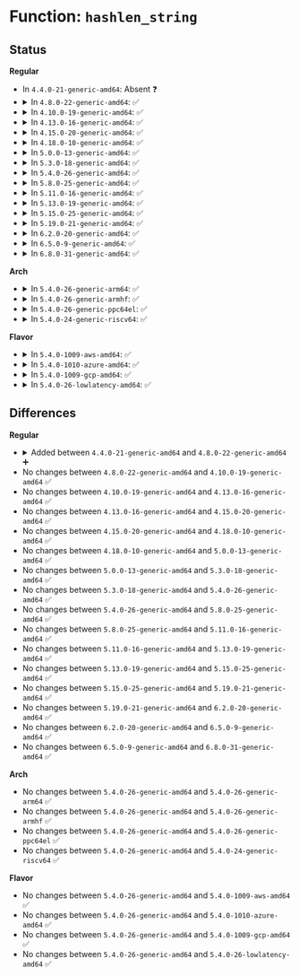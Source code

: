 # Function: <code>hashlen_string</code>

## Status
<b>Regular</b>
<ul>
<li>
In <code>4.4.0-21-generic-amd64</code>: Absent ❓
</li>
<li>
<details>
<summary>In <code>4.8.0-22-generic-amd64</code>: ✅</summary>

```c
u64 hashlen_string(const void * salt, const char * name)
```

```json
{
  "name": "hashlen_string",
  "collision_type": "Unique Global",
  "inline_type": "No",
  "funcs": [
    {
      "addr": 18446744071581200784,
      "name": "hashlen_string",
      "external": true,
      "loc": "fs/namei.c:1930",
      "file": "fs/namei.c",
      "inline": "seen, unknown",
      "caller_inline": [],
      "caller_func": [
        "fs/dcache.c:d_alloc_name"
      ]
    }
  ],
  "symbols": [
    {
      "addr": 18446744071581200784,
      "name": "hashlen_string",
      "section": ".text",
      "bind": "STB_GLOBAL",
      "size": 160
    }
  ]
}
```
</details>
</li>
<li>
<details>
<summary>In <code>4.10.0-19-generic-amd64</code>: ✅</summary>

```c
u64 hashlen_string(const void * salt, const char * name)
```

```json
{
  "name": "hashlen_string",
  "collision_type": "Unique Global",
  "inline_type": "No",
  "funcs": [
    {
      "addr": 18446744071581278048,
      "name": "hashlen_string",
      "external": true,
      "loc": "fs/namei.c:1923",
      "file": "fs/namei.c",
      "inline": "seen, unknown",
      "caller_inline": [],
      "caller_func": [
        "fs/dcache.c:d_alloc_name"
      ]
    }
  ],
  "symbols": [
    {
      "addr": 18446744071581278048,
      "name": "hashlen_string",
      "section": ".text",
      "bind": "STB_GLOBAL",
      "size": 160
    }
  ]
}
```
</details>
</li>
<li>
<details>
<summary>In <code>4.13.0-16-generic-amd64</code>: ✅</summary>

```c
u64 hashlen_string(const void * salt, const char * name)
```

```json
{
  "name": "hashlen_string",
  "collision_type": "Unique Global",
  "inline_type": "No",
  "funcs": [
    {
      "addr": 18446744071581326048,
      "name": "hashlen_string",
      "external": true,
      "loc": "fs/namei.c:1933",
      "file": "fs/namei.c",
      "inline": "seen, unknown",
      "caller_inline": [],
      "caller_func": [
        "fs/dcache.c:d_alloc_name",
        "drivers/dax/super.c:dax_get_by_host",
        "drivers/dax/super.c:alloc_dax"
      ]
    }
  ],
  "symbols": [
    {
      "addr": 18446744071581326048,
      "name": "hashlen_string",
      "section": ".text",
      "bind": "STB_GLOBAL",
      "size": 160
    }
  ]
}
```
</details>
</li>
<li>
<details>
<summary>In <code>4.15.0-20-generic-amd64</code>: ✅</summary>

```c
u64 hashlen_string(const void * salt, const char * name)
```

```json
{
  "name": "hashlen_string",
  "collision_type": "Unique Global",
  "inline_type": "No",
  "funcs": [
    {
      "addr": 18446744071581466160,
      "name": "hashlen_string",
      "external": true,
      "loc": "fs/namei.c:1931",
      "file": "fs/namei.c",
      "inline": "seen, unknown",
      "caller_inline": [],
      "caller_func": [
        "fs/dcache.c:d_alloc_name",
        "drivers/dax/super.c:dax_get_by_host",
        "drivers/dax/super.c:alloc_dax"
      ]
    }
  ],
  "symbols": [
    {
      "addr": 18446744071581466160,
      "name": "hashlen_string",
      "section": ".text",
      "bind": "STB_GLOBAL",
      "size": 160
    }
  ]
}
```
</details>
</li>
<li>
<details>
<summary>In <code>4.18.0-10-generic-amd64</code>: ✅</summary>

```c
u64 hashlen_string(const void * salt, const char * name)
```

```json
{
  "name": "hashlen_string",
  "collision_type": "Unique Global",
  "inline_type": "No",
  "funcs": [
    {
      "addr": 18446744071581623248,
      "name": "hashlen_string",
      "external": true,
      "loc": "fs/namei.c:1918",
      "file": "fs/namei.c",
      "inline": "seen, unknown",
      "caller_inline": [],
      "caller_func": [
        "fs/dcache.c:d_alloc_name",
        "drivers/dax/super.c:dax_get_by_host",
        "drivers/dax/super.c:alloc_dax"
      ]
    }
  ],
  "symbols": [
    {
      "addr": 18446744071581623248,
      "name": "hashlen_string",
      "section": ".text",
      "bind": "STB_GLOBAL",
      "size": 160
    }
  ]
}
```
</details>
</li>
<li>
<details>
<summary>In <code>5.0.0-13-generic-amd64</code>: ✅</summary>

```c
u64 hashlen_string(const void * salt, const char * name)
```

```json
{
  "name": "hashlen_string",
  "collision_type": "Unique Global",
  "inline_type": "No",
  "funcs": [
    {
      "addr": 18446744071581704624,
      "name": "hashlen_string",
      "external": true,
      "loc": "fs/namei.c:1959",
      "file": "fs/namei.c",
      "inline": "seen, unknown",
      "caller_inline": [],
      "caller_func": [
        "fs/dcache.c:d_alloc_name",
        "drivers/dax/super.c:dax_get_by_host",
        "drivers/dax/super.c:alloc_dax"
      ]
    }
  ],
  "symbols": [
    {
      "addr": 18446744071581704624,
      "name": "hashlen_string",
      "section": ".text",
      "bind": "STB_GLOBAL",
      "size": 160
    }
  ]
}
```
</details>
</li>
<li>
<details>
<summary>In <code>5.3.0-18-generic-amd64</code>: ✅</summary>

```c
u64 hashlen_string(const void * salt, const char * name)
```

```json
{
  "name": "hashlen_string",
  "collision_type": "Unique Global",
  "inline_type": "No",
  "funcs": [
    {
      "addr": 18446744071581827232,
      "name": "hashlen_string",
      "external": true,
      "loc": "fs/namei.c:1957",
      "file": "fs/namei.c",
      "inline": "seen, unknown",
      "caller_inline": [],
      "caller_func": [
        "fs/dcache.c:d_alloc_name",
        "security/selinux/hooks.c:selinux_kernfs_init_security",
        "drivers/dax/super.c:dax_get_by_host",
        "drivers/dax/super.c:alloc_dax"
      ]
    }
  ],
  "symbols": [
    {
      "addr": 18446744071581827232,
      "name": "hashlen_string",
      "section": ".text",
      "bind": "STB_GLOBAL",
      "size": 160
    }
  ]
}
```
</details>
</li>
<li>
<details>
<summary>In <code>5.4.0-26-generic-amd64</code>: ✅</summary>

```c
u64 hashlen_string(const void * salt, const char * name)
```

```json
{
  "name": "hashlen_string",
  "collision_type": "Unique Global",
  "inline_type": "No",
  "funcs": [
    {
      "addr": 18446744071581899792,
      "name": "hashlen_string",
      "external": true,
      "loc": "fs/namei.c:1950",
      "file": "fs/namei.c",
      "inline": "seen, unknown",
      "caller_inline": [],
      "caller_func": [
        "fs/dcache.c:d_alloc_name",
        "security/selinux/hooks.c:selinux_kernfs_init_security",
        "drivers/dax/super.c:dax_get_by_host",
        "drivers/dax/super.c:alloc_dax"
      ]
    }
  ],
  "symbols": [
    {
      "addr": 18446744071581899792,
      "name": "hashlen_string",
      "section": ".text",
      "bind": "STB_GLOBAL",
      "size": 160
    }
  ]
}
```
</details>
</li>
<li>
<details>
<summary>In <code>5.8.0-25-generic-amd64</code>: ✅</summary>

```c
u64 hashlen_string(const void * salt, const char * name)
```

```json
{
  "name": "hashlen_string",
  "collision_type": "Unique Global",
  "inline_type": "No",
  "funcs": [
    {
      "addr": 18446744071582129584,
      "name": "hashlen_string",
      "external": true,
      "loc": "fs/namei.c:1996",
      "file": "fs/namei.c",
      "inline": "seen, unknown",
      "caller_inline": [],
      "caller_func": [
        "fs/dcache.c:d_alloc_name",
        "security/selinux/hooks.c:selinux_kernfs_init_security",
        "drivers/dax/super.c:dax_get_by_host",
        "drivers/dax/super.c:alloc_dax"
      ]
    }
  ],
  "symbols": [
    {
      "addr": 18446744071582129584,
      "name": "hashlen_string",
      "section": ".text",
      "bind": "STB_GLOBAL",
      "size": 162
    }
  ]
}
```
</details>
</li>
<li>
<details>
<summary>In <code>5.11.0-16-generic-amd64</code>: ✅</summary>

```c
u64 hashlen_string(const void * salt, const char * name)
```

```json
{
  "name": "hashlen_string",
  "collision_type": "Unique Global",
  "inline_type": "No",
  "funcs": [
    {
      "addr": 18446744071582176112,
      "name": "hashlen_string",
      "external": true,
      "loc": "fs/namei.c:1992",
      "file": "fs/namei.c",
      "inline": "seen, unknown",
      "caller_inline": [],
      "caller_func": [
        "fs/dcache.c:d_alloc_name",
        "security/selinux/hooks.c:selinux_kernfs_init_security",
        "drivers/dax/super.c:dax_get_by_host",
        "drivers/dax/super.c:alloc_dax"
      ]
    }
  ],
  "symbols": [
    {
      "addr": 18446744071582176112,
      "name": "hashlen_string",
      "section": ".text",
      "bind": "STB_GLOBAL",
      "size": 162
    }
  ]
}
```
</details>
</li>
<li>
<details>
<summary>In <code>5.13.0-19-generic-amd64</code>: ✅</summary>

```c
u64 hashlen_string(const void * salt, const char * name)
```

```json
{
  "name": "hashlen_string",
  "collision_type": "Unique Global",
  "inline_type": "No",
  "funcs": [
    {
      "addr": 18446744071582199392,
      "name": "hashlen_string",
      "external": true,
      "loc": "fs/namei.c:2078",
      "file": "fs/namei.c",
      "inline": "seen, unknown",
      "caller_inline": [],
      "caller_func": [
        "fs/dcache.c:d_alloc_name",
        "security/selinux/hooks.c:selinux_kernfs_init_security",
        "drivers/dax/super.c:dax_get_by_host",
        "drivers/dax/super.c:alloc_dax"
      ]
    }
  ],
  "symbols": [
    {
      "addr": 18446744071582199392,
      "name": "hashlen_string",
      "section": ".text",
      "bind": "STB_GLOBAL",
      "size": 168
    }
  ]
}
```
</details>
</li>
<li>
<details>
<summary>In <code>5.15.0-25-generic-amd64</code>: ✅</summary>

```c
u64 hashlen_string(const void * salt, const char * name)
```

```json
{
  "name": "hashlen_string",
  "collision_type": "Unique Global",
  "inline_type": "No",
  "funcs": [
    {
      "addr": 18446744071582516720,
      "name": "hashlen_string",
      "external": true,
      "loc": "fs/namei.c:2106",
      "file": "fs/namei.c",
      "inline": "seen, unknown",
      "caller_inline": [],
      "caller_func": [
        "fs/dcache.c:d_alloc_name",
        "security/selinux/hooks.c:selinux_kernfs_init_security",
        "drivers/dax/super.c:alloc_dax",
        "drivers/dax/super.c:dax_get_by_host"
      ]
    }
  ],
  "symbols": [
    {
      "addr": 18446744071582516720,
      "name": "hashlen_string",
      "section": ".text",
      "bind": "STB_GLOBAL",
      "size": 168
    }
  ]
}
```
</details>
</li>
<li>
<details>
<summary>In <code>5.19.0-21-generic-amd64</code>: ✅</summary>

```c
u64 hashlen_string(const void * salt, const char * name)
```

```json
{
  "name": "hashlen_string",
  "collision_type": "Unique Global",
  "inline_type": "No",
  "funcs": [
    {
      "addr": 18446744071583040656,
      "name": "hashlen_string",
      "external": true,
      "loc": "fs/namei.c:2152",
      "file": "fs/namei.c",
      "inline": "seen, unknown",
      "caller_inline": [],
      "caller_func": [
        "fs/dcache.c:d_alloc_name",
        "security/selinux/hooks.c:selinux_kernfs_init_security"
      ]
    }
  ],
  "symbols": [
    {
      "addr": 18446744071583040656,
      "name": "hashlen_string",
      "section": ".text",
      "bind": "STB_GLOBAL",
      "size": 223
    }
  ]
}
```
</details>
</li>
<li>
<details>
<summary>In <code>6.2.0-20-generic-amd64</code>: ✅</summary>

```c
u64 hashlen_string(const void * salt, const char * name)
```

```json
{
  "name": "hashlen_string",
  "collision_type": "Unique Global",
  "inline_type": "No",
  "funcs": [
    {
      "addr": 18446744071583602944,
      "name": "hashlen_string",
      "external": true,
      "loc": "fs/namei.c:2129",
      "file": "fs/namei.c",
      "inline": "seen, unknown",
      "caller_inline": [],
      "caller_func": [
        "fs/dcache.c:d_alloc_name",
        "security/selinux/hooks.c:selinux_kernfs_init_security"
      ]
    }
  ],
  "symbols": [
    {
      "addr": 18446744071583602944,
      "name": "hashlen_string",
      "section": ".text",
      "bind": "STB_GLOBAL",
      "size": 224
    }
  ]
}
```
</details>
</li>
<li>
<details>
<summary>In <code>6.5.0-9-generic-amd64</code>: ✅</summary>

```c
u64 hashlen_string(const void * salt, const char * name)
```

```json
{
  "name": "hashlen_string",
  "collision_type": "Unique Global",
  "inline_type": "No",
  "funcs": [
    {
      "addr": 18446744071583819824,
      "name": "hashlen_string",
      "external": true,
      "loc": "fs/namei.c:2134",
      "file": "fs/namei.c",
      "inline": "seen, unknown",
      "caller_inline": [],
      "caller_func": [
        "fs/dcache.c:d_alloc_name",
        "security/selinux/hooks.c:selinux_kernfs_init_security"
      ]
    }
  ],
  "symbols": [
    {
      "addr": 18446744071583819824,
      "name": "hashlen_string",
      "section": ".text",
      "bind": "STB_GLOBAL",
      "size": 215
    }
  ]
}
```
</details>
</li>
<li>
<details>
<summary>In <code>6.8.0-31-generic-amd64</code>: ✅</summary>

```c
u64 hashlen_string(const void * salt, const char * name)
```

```json
{
  "name": "hashlen_string",
  "collision_type": "Unique Global",
  "inline_type": "No",
  "funcs": [
    {
      "addr": 18446744071584025776,
      "name": "hashlen_string",
      "external": true,
      "loc": "fs/namei.c:2141",
      "file": "fs/namei.c",
      "inline": "seen, unknown",
      "caller_inline": [],
      "caller_func": [
        "fs/dcache.c:d_alloc_name",
        "security/selinux/hooks.c:selinux_kernfs_init_security"
      ]
    }
  ],
  "symbols": [
    {
      "addr": 18446744071584025776,
      "name": "hashlen_string",
      "section": ".text",
      "bind": "STB_GLOBAL",
      "size": 215
    }
  ]
}
```
</details>
</li>
</ul>
<b>Arch</b>
<ul>
<li>
<details>
<summary>In <code>5.4.0-26-generic-arm64</code>: ✅</summary>

```c
u64 hashlen_string(const void * salt, const char * name)
```

```json
{
  "name": "hashlen_string",
  "collision_type": "Unique Global",
  "inline_type": "No",
  "funcs": [
    {
      "addr": 18446603336493374680,
      "name": "hashlen_string",
      "external": true,
      "loc": "fs/namei.c:1950",
      "file": "fs/namei.c",
      "inline": "seen, unknown",
      "caller_inline": [],
      "caller_func": [
        "fs/dcache.c:d_alloc_name",
        "security/selinux/hooks.c:selinux_kernfs_init_security",
        "drivers/dax/super.c:dax_get_by_host",
        "drivers/dax/super.c:alloc_dax"
      ]
    }
  ],
  "symbols": [
    {
      "addr": 18446603336493374680,
      "name": "hashlen_string",
      "section": ".text",
      "bind": "STB_GLOBAL",
      "size": 196
    }
  ]
}
```
</details>
</li>
<li>
<details>
<summary>In <code>5.4.0-26-generic-armhf</code>: ✅</summary>

```c
u64 hashlen_string(const void * salt, const char * name)
```

```json
{
  "name": "hashlen_string",
  "collision_type": "Unique Global",
  "inline_type": "No",
  "funcs": [
    {
      "addr": 3226960892,
      "name": "hashlen_string",
      "external": true,
      "loc": "fs/namei.c:1950",
      "file": "fs/namei.c",
      "inline": "seen, unknown",
      "caller_inline": [],
      "caller_func": [
        "fs/dcache.c:d_alloc_name",
        "security/selinux/hooks.c:selinux_kernfs_init_security",
        "drivers/dax/super.c:dax_get_by_host",
        "drivers/dax/super.c:alloc_dax"
      ]
    }
  ],
  "symbols": [
    {
      "addr": 3226960892,
      "name": "hashlen_string",
      "section": ".text",
      "bind": "STB_GLOBAL",
      "size": 160
    }
  ]
}
```
</details>
</li>
<li>
<details>
<summary>In <code>5.4.0-26-generic-ppc64el</code>: ✅</summary>

```c
u64 hashlen_string(const void * salt, const char * name)
```

```json
{
  "name": "hashlen_string",
  "collision_type": "Unique Global",
  "inline_type": "No",
  "funcs": [
    {
      "addr": 13835058055286922288,
      "name": "hashlen_string",
      "external": true,
      "loc": "fs/namei.c:1950",
      "file": "fs/namei.c",
      "inline": "seen, unknown",
      "caller_inline": [],
      "caller_func": [
        "fs/dcache.c:d_alloc_name",
        "security/selinux/hooks.c:selinux_kernfs_init_security",
        "drivers/dax/super.c:dax_get_by_host",
        "drivers/dax/super.c:alloc_dax"
      ]
    }
  ],
  "symbols": [
    {
      "addr": 13835058055286922288,
      "name": "hashlen_string",
      "section": ".text",
      "bind": "STB_GLOBAL",
      "size": 208
    }
  ]
}
```
</details>
</li>
<li>
<details>
<summary>In <code>5.4.0-24-generic-riscv64</code>: ✅</summary>

```c
u64 hashlen_string(const void * salt, const char * name)
```

```json
{
  "name": "hashlen_string",
  "collision_type": "Unique Global",
  "inline_type": "No",
  "funcs": [
    {
      "addr": 18446743936273092354,
      "name": "hashlen_string",
      "external": true,
      "loc": "fs/namei.c:2016",
      "file": "fs/namei.c",
      "inline": "seen, unknown",
      "caller_inline": [],
      "caller_func": [
        "fs/dcache.c:d_alloc_name",
        "security/selinux/hooks.c:selinux_kernfs_init_security",
        "drivers/dax/super.c:dax_get_by_host",
        "drivers/dax/super.c:alloc_dax"
      ]
    }
  ],
  "symbols": [
    {
      "addr": 18446743936273092354,
      "name": "hashlen_string",
      "section": ".text",
      "bind": "STB_GLOBAL",
      "size": 102
    }
  ]
}
```
</details>
</li>
</ul>
<b>Flavor</b>
<ul>
<li>
<details>
<summary>In <code>5.4.0-1009-aws-amd64</code>: ✅</summary>

```c
u64 hashlen_string(const void * salt, const char * name)
```

```json
{
  "name": "hashlen_string",
  "collision_type": "Unique Global",
  "inline_type": "No",
  "funcs": [
    {
      "addr": 18446744071581868528,
      "name": "hashlen_string",
      "external": true,
      "loc": "fs/namei.c:1950",
      "file": "fs/namei.c",
      "inline": "seen, unknown",
      "caller_inline": [],
      "caller_func": [
        "fs/dcache.c:d_alloc_name",
        "security/selinux/hooks.c:selinux_kernfs_init_security",
        "drivers/dax/super.c:dax_get_by_host",
        "drivers/dax/super.c:alloc_dax"
      ]
    }
  ],
  "symbols": [
    {
      "addr": 18446744071581868528,
      "name": "hashlen_string",
      "section": ".text",
      "bind": "STB_GLOBAL",
      "size": 160
    }
  ]
}
```
</details>
</li>
<li>
<details>
<summary>In <code>5.4.0-1010-azure-amd64</code>: ✅</summary>

```c
u64 hashlen_string(const void * salt, const char * name)
```

```json
{
  "name": "hashlen_string",
  "collision_type": "Unique Global",
  "inline_type": "No",
  "funcs": [
    {
      "addr": 18446744071581806128,
      "name": "hashlen_string",
      "external": true,
      "loc": "fs/namei.c:1950",
      "file": "fs/namei.c",
      "inline": "seen, unknown",
      "caller_inline": [],
      "caller_func": [
        "fs/dcache.c:d_alloc_name",
        "security/selinux/hooks.c:selinux_kernfs_init_security",
        "drivers/dax/super.c:dax_get_by_host",
        "drivers/dax/super.c:alloc_dax"
      ]
    }
  ],
  "symbols": [
    {
      "addr": 18446744071581806128,
      "name": "hashlen_string",
      "section": ".text",
      "bind": "STB_GLOBAL",
      "size": 160
    }
  ]
}
```
</details>
</li>
<li>
<details>
<summary>In <code>5.4.0-1009-gcp-amd64</code>: ✅</summary>

```c
u64 hashlen_string(const void * salt, const char * name)
```

```json
{
  "name": "hashlen_string",
  "collision_type": "Unique Global",
  "inline_type": "No",
  "funcs": [
    {
      "addr": 18446744071581859840,
      "name": "hashlen_string",
      "external": true,
      "loc": "fs/namei.c:1950",
      "file": "fs/namei.c",
      "inline": "seen, unknown",
      "caller_inline": [],
      "caller_func": [
        "fs/dcache.c:d_alloc_name",
        "security/selinux/hooks.c:selinux_kernfs_init_security",
        "drivers/dax/super.c:dax_get_by_host",
        "drivers/dax/super.c:alloc_dax"
      ]
    }
  ],
  "symbols": [
    {
      "addr": 18446744071581859840,
      "name": "hashlen_string",
      "section": ".text",
      "bind": "STB_GLOBAL",
      "size": 160
    }
  ]
}
```
</details>
</li>
<li>
<details>
<summary>In <code>5.4.0-26-lowlatency-amd64</code>: ✅</summary>

```c
u64 hashlen_string(const void * salt, const char * name)
```

```json
{
  "name": "hashlen_string",
  "collision_type": "Unique Global",
  "inline_type": "No",
  "funcs": [
    {
      "addr": 18446744071581931616,
      "name": "hashlen_string",
      "external": true,
      "loc": "fs/namei.c:1950",
      "file": "fs/namei.c",
      "inline": "seen, unknown",
      "caller_inline": [],
      "caller_func": [
        "fs/dcache.c:d_alloc_name",
        "security/selinux/hooks.c:selinux_kernfs_init_security",
        "drivers/dax/super.c:dax_get_by_host",
        "drivers/dax/super.c:alloc_dax"
      ]
    }
  ],
  "symbols": [
    {
      "addr": 18446744071581931616,
      "name": "hashlen_string",
      "section": ".text",
      "bind": "STB_GLOBAL",
      "size": 160
    }
  ]
}
```
</details>
</li>
</ul>

## Differences
<b>Regular</b>
<ul>
<li>
<details>
<summary>Added between <code>4.4.0-21-generic-amd64</code> and <code>4.8.0-22-generic-amd64</code> ➕</summary>

```c
u64 hashlen_string(const void * salt, const char * name)
```
</details>
</li>
<li>
No changes between <code>4.8.0-22-generic-amd64</code> and <code>4.10.0-19-generic-amd64</code> ✅
</li>
<li>
No changes between <code>4.10.0-19-generic-amd64</code> and <code>4.13.0-16-generic-amd64</code> ✅
</li>
<li>
No changes between <code>4.13.0-16-generic-amd64</code> and <code>4.15.0-20-generic-amd64</code> ✅
</li>
<li>
No changes between <code>4.15.0-20-generic-amd64</code> and <code>4.18.0-10-generic-amd64</code> ✅
</li>
<li>
No changes between <code>4.18.0-10-generic-amd64</code> and <code>5.0.0-13-generic-amd64</code> ✅
</li>
<li>
No changes between <code>5.0.0-13-generic-amd64</code> and <code>5.3.0-18-generic-amd64</code> ✅
</li>
<li>
No changes between <code>5.3.0-18-generic-amd64</code> and <code>5.4.0-26-generic-amd64</code> ✅
</li>
<li>
No changes between <code>5.4.0-26-generic-amd64</code> and <code>5.8.0-25-generic-amd64</code> ✅
</li>
<li>
No changes between <code>5.8.0-25-generic-amd64</code> and <code>5.11.0-16-generic-amd64</code> ✅
</li>
<li>
No changes between <code>5.11.0-16-generic-amd64</code> and <code>5.13.0-19-generic-amd64</code> ✅
</li>
<li>
No changes between <code>5.13.0-19-generic-amd64</code> and <code>5.15.0-25-generic-amd64</code> ✅
</li>
<li>
No changes between <code>5.15.0-25-generic-amd64</code> and <code>5.19.0-21-generic-amd64</code> ✅
</li>
<li>
No changes between <code>5.19.0-21-generic-amd64</code> and <code>6.2.0-20-generic-amd64</code> ✅
</li>
<li>
No changes between <code>6.2.0-20-generic-amd64</code> and <code>6.5.0-9-generic-amd64</code> ✅
</li>
<li>
No changes between <code>6.5.0-9-generic-amd64</code> and <code>6.8.0-31-generic-amd64</code> ✅
</li>
</ul>
<b>Arch</b>
<ul>
<li>
No changes between <code>5.4.0-26-generic-amd64</code> and <code>5.4.0-26-generic-arm64</code> ✅
</li>
<li>
No changes between <code>5.4.0-26-generic-amd64</code> and <code>5.4.0-26-generic-armhf</code> ✅
</li>
<li>
No changes between <code>5.4.0-26-generic-amd64</code> and <code>5.4.0-26-generic-ppc64el</code> ✅
</li>
<li>
No changes between <code>5.4.0-26-generic-amd64</code> and <code>5.4.0-24-generic-riscv64</code> ✅
</li>
</ul>
<b>Flavor</b>
<ul>
<li>
No changes between <code>5.4.0-26-generic-amd64</code> and <code>5.4.0-1009-aws-amd64</code> ✅
</li>
<li>
No changes between <code>5.4.0-26-generic-amd64</code> and <code>5.4.0-1010-azure-amd64</code> ✅
</li>
<li>
No changes between <code>5.4.0-26-generic-amd64</code> and <code>5.4.0-1009-gcp-amd64</code> ✅
</li>
<li>
No changes between <code>5.4.0-26-generic-amd64</code> and <code>5.4.0-26-lowlatency-amd64</code> ✅
</li>
</ul>
